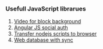 ### Usefull JavaScript librarues

 1. [Video for block background](https://github.com/VodkaBears/Vide)
 2. [Angular JS social auth](https://github.com/sahat/satellizer)
 3. [Transfer nodejs scripts to browser](http://browserify.org/)
 4. [Web database with sync](http://pouchdb.com/)
